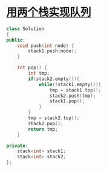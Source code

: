 # [用两个栈实现队列](https://www.nowcoder.com/practice/54275ddae22f475981afa2244dd448c6?tpId=13&tqId=11158&tPage=1&rp=1&ru=%2Fta%2Fcoding-interviews&qru=%2Fta%2Fcoding-interviews%2Fquestion-ranking)

```C++
class Solution
{
public:
    void push(int node) {
        stack1.push(node);
    }

    int pop() {
        int tmp;
        if(stack2.empty()){
            while(!stack1.empty()){
                tmp = stack1.top();
                stack2.push(tmp);
                stack1.pop();
            }
        }
        tmp = stack2.top();
        stack2.pop();
        return tmp;
    }

private:
    stack<int> stack1;
    stack<int> stack2;
};
```

